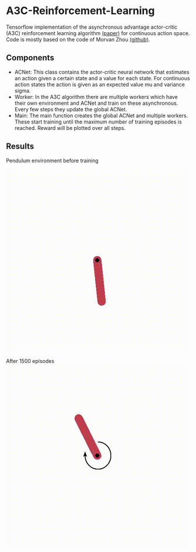 # A3C-Reinforcement-Learning
Tensorflow implementation of the asynchronous advantage actor-critic (A3C) reinforcement learning algorithm [(paper)](https://arxiv.org/pdf/1602.01783.pdf) for continuous action space. Code is mostly based on the code of Morvan Zhou [(github)](https://github.com/MorvanZhou/Reinforcement-learning-with-tensorflow).

## Components
* ACNet: This class contains the actor-critic neural network that estimates an action given a certain state and a value for each state. For continuous action states the action is given as an expected value mu and variance sigma. 
* Worker: In the A3C algorithm there are multiple workers which have their own environment and ACNet and train on these asynchronous. Every few steps they update the global ACNet.
* Main: The main function creates the global ACNet and multiple workers. These start training until the maximum number of training episodes is reached. Reward will be plotted over all steps.

## Results

Pendulum environment before training

![before](gifs/episode1.gif)


After 1500 episodes
![after](gifs/episode1500.gif)
